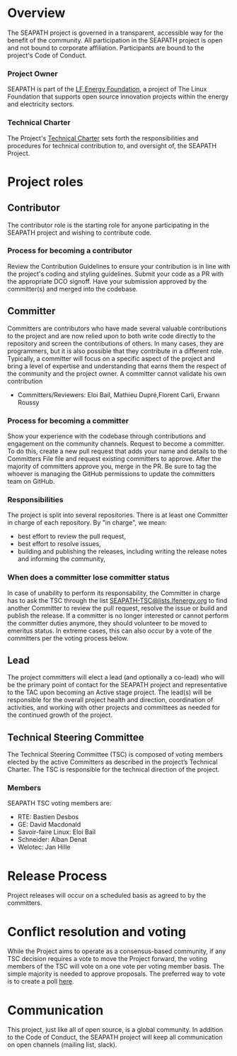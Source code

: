 # Overview

The SEAPATH project is governed in a transparent, accessible way for the benefit of the community. All participation in the SEAPATH project is open and not bound to corporate affiliation. Participants are bound to the project's Code of Conduct.

### Project Owner

SEAPATH is part of the [LF Energy Foundation](https://www.lfenergy.org/), a project of The Linux Foundation that supports open source innovation projects within the energy and electricity sectors.

### Technical Charter

The Project's [Technical Charter](https://github.com/lf-energy/foundation/blob/main/project_charters/seapath_charter.pdf) sets forth the responsibilities and procedures for technical contribution to, and oversight of, the SEAPATH Project.

# Project roles

## Contributor

The contributor role is the starting role for anyone participating in the SEAPATH project and wishing to contribute code.

### Process for becoming a contributor

Review the Contribution Guidelines to ensure your contribution is in line with the project's coding and styling guidelines.
Submit your code as a PR with the appropriate DCO signoff.
Have your submission approved by the committer(s) and merged into the codebase.

## Committer

Committers are contributors who have made several valuable contributions to the project and are now relied upon to both write code directly to the repository and screen the contributions of others. In many cases, they are programmers, but it is also possible that they contribute in a different role. Typically, a committer will focus on a specific aspect of the project and bring a level of expertise and understanding that earns them the respect of the community and the project owner. A committer cannot validate his own contribution

- Committers/Reviewers: Eloi Bail, Mathieu Dupré,Florent Carli, Erwann Roussy

### Process for becoming a committer

Show your experience with the codebase through contributions and engagement on the community channels.
Request to become a committer. To do this, create a new pull request that adds your name and details to the Committers File file and request existing committers to approve.
After the majority of committers approve you, merge in the PR. Be sure to tag the whoever is managing the GitHub permissions to update the committers team on GitHub.

### Responsibilities

The project is split into several repositories. There is at least one Committer in charge of each repository. By "in charge", we mean:
-   best effort to review the pull request,
-   best effort to resolve issues,
-   building and publishing the releases, including writing the release notes and informing the community,

### When does a committer lose committer status

In case of unability to perform its responsability, the Committer in charge has to ask the TSC through the list [SEAPATH-TSC@lists.lfenergy.org](mailto:SEAPATH-TSC@lists.lfenergy.org) to find another Committer to review the pull request, resolve the issue or build and publish the release.
If a committer is no longer interested or cannot perform the committer duties anymore, they should volunteer to be moved to emeritus status. In extreme cases, this can also occur by a vote of the committers per the voting process below.

## Lead

The project committers will elect a lead (and optionally a co-lead) who will be the primary point of contact for the SEAPATH project and representative to the TAC upon becoming an Active stage project. The lead(s) will be responsible for the overall project health and direction, coordination of activities, and working with other projects and committees as needed for the continued growth of the project.

## Technical Steering Committee

The Technical Steering Committee (TSC) is composed of voting members elected by the active Committers as described in the project’s Technical Charter. The TSC is responsible for the technical direction of the project.

### Members
SEAPATH TSC voting members are:
- RTE: Bastien Desbos
- GE: David Macdonald
- Savoir-faire Linux: Eloi Bail
- Schneider: Alban Denat
- Welotec: Jan Hille

# Release Process

Project releases will occur on a scheduled basis as agreed to by the committers.

# Conflict resolution and voting

While the Project aims to operate as a consensus-based community, if any TSC decision requires a vote to move the Project forward, the voting members of the TSC will vote on a one vote per voting member basis. The simple majority is needed to approve proposals.
The preferred way to vote is to create a poll [here](https://lists.lfenergy.org/g/SEAPATH-tsc/addpoll).

# Communication

This project, just like all of open source, is a global community. In addition to the Code of Conduct, the SEAPATH project will keep all communication on open channels (mailing list, slack).
